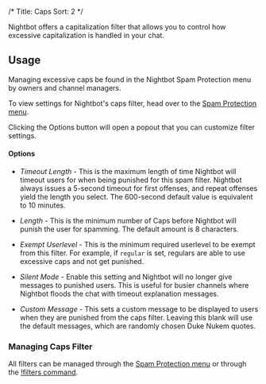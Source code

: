 /*
Title: Caps
Sort: 2
*/

Nightbot offers a capitalization filter that allows you to control how excessive capitalization is handled in your chat.

## Usage

Managing excessive caps be found in the Nightbot Spam Protection menu by owners and channel managers.

To view settings for Nightbot's caps filter, head over to the [Spam Protection menu](https://beta.nightbot.tv/spam_protection). 

Clicking the Options button will open a popout that you can customize filter settings.

#### Options

- *Timeout Length* - This is the maximum length of time Nightbot will timeout users for when being punished for this spam filter. Nightbot always issues a 5-second timeout for first offenses, and repeat offenses yield the length you select. The 600-second default value is equivalent to 10 minutes.

- *Length* - This is the minimum number of Caps before Nightbot will punish the user for spamming. The default amount is 8 characters. 

- *Exempt Userlevel* - This is the minimum required userlevel to be exempt from this filter. For example, if `regular` is set, regulars are able to use excessive caps and not get punished. 

- *Silent Mode* - Enable this setting and Nightbot will no longer give messages to punished users. This is useful for busier channels where Nightbot floods the chat with timeout explanation messages.

- *Custom Message* - This sets a custom message to be displayed to users when they are punished from the caps filter. Leaving this blank will use the default messages, which are randomly chosen Duke Nukem quotes.

### Managing Caps Filter

All filters can be managed through the [Spam Protection menu](https://beta.nightbot.tv/spam_protection) or through the [!filters command](https://docs.nightbot.tv/commands/filters).